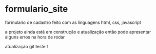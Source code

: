 # formulario_site
formulario de cadastro feito com as linguagens html, css, javascript

a projeto ainda está em construção e atualização então pode apresentar alguns erros na hora de rodar


atualização git teste 1
